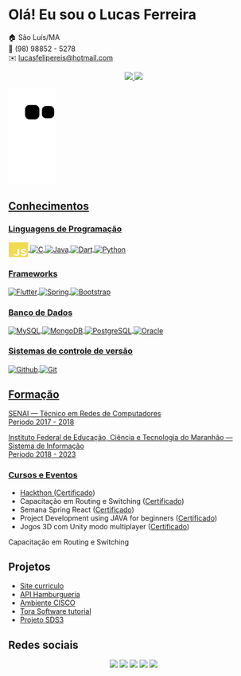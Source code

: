 # Olá! Eu sou o Lucas Ferreira

:house:    São Luís/MA <br>
:iphone:   (98) 98852 - 5278 <br>
:envelope:  lucasfelipereis@hotmail.com

<div align="center">
  <a href="https://github.com/LucasFelip">
  <img height="180em" src="https://github-readme-stats.vercel.app/api?username=LucasFelip&show_icons=true&theme=dark&include_all_commits=true&count_private=true"/>
  <img height="180em" src="https://github-readme-stats.vercel.app/api/top-langs/?username=LucasFelip&layout=compact&langs_count=7&theme=dark"/>
</div>

  ![Snake animation](https://github.com/LucasFelip/LucasFelip/blob/output/github-contribution-grid-snake.svg)
 ##
## Conhecimentos
### Linguagens de Programação
  <div style="display: inline_block">
    <img align="center" alt="Javascript" height="30" width="40" src="https://raw.githubusercontent.com/devicons/devicon/master/icons/javascript/javascript-plain.svg">
    <img align="center" alt="C" height="30" width="40" src="https://cdn.jsdelivr.net/gh/devicons/devicon/icons/c/c-original.svg">
    <img align="center" alt="Java" height="30" width="40" src="https://cdn.jsdelivr.net/gh/devicons/devicon/icons/java/java-original.svg">
    <img align="center" alt="Dart" height="30" width="40" src="https://cdn.jsdelivr.net/gh/devicons/devicon/icons/dart/dart-original.svg">
    <img align="center" alt="Python" height="30" width="40" src="https://cdn.jsdelivr.net/gh/devicons/devicon/icons/python/python-original.svg">
  </div>

### Frameworks
  <div style="display: inline_block">
    <img align="center" alt="Flutter" height="30" width="40" src="https://cdn.jsdelivr.net/gh/devicons/devicon/icons/flutter/flutter-original.svg" />
    <img align="center" alt="Spring" height="30" width="40" src="https://cdn.jsdelivr.net/gh/devicons/devicon/icons/spring/spring-original.svg">
    <img align="center" alt="Bootstrap" height="30" width="40" src="https://cdn.jsdelivr.net/gh/devicons/devicon/icons/bootstrap/bootstrap-original.svg">
  </div>

### Banco de Dados
  <div style="display: inline_block">
    <img align="center" alt="MySQL" height="30" width="40" src="https://cdn.jsdelivr.net/gh/devicons/devicon/icons/mysql/mysql-original.svg" />
    <img align="center" alt="MongoDB" height="30" width="40" src="https://cdn.jsdelivr.net/gh/devicons/devicon/icons/mongodb/mongodb-original.svg" />
    <img align="center" alt="PostgreSQL" height="30" width="40" src="https://cdn.jsdelivr.net/gh/devicons/devicon/icons/postgresql/postgresql-original.svg" />
    <img align="center" alt="Oracle" height="30" width="40" src="https://cdn.jsdelivr.net/gh/devicons/devicon/icons/oracle/oracle-original.svg" />
  </div>

### Sistemas de controle de versão
  <div style="display: inline_block">
    <img align="center" alt="Github" height="30" width="40" src="https://cdn.jsdelivr.net/gh/devicons/devicon/icons/github/github-original.svg" />
    <img align="center" alt="Git" height="30" width="40" src="https://cdn.jsdelivr.net/gh/devicons/devicon/icons/git/git-original.svg" />
  </div>

  
## Formação
SENAI — Técnico em Redes de Computadores </br>
Periodo 2017 - 2018

Instituto Federal de Educação, Ciência e Tecnologia do Maranhão — Sistema de Informação </br>
Periodo 2018 - 2023

### Cursos e Eventos
* Hackthon ([Certificado](diplomas/Hackthon.pdf))
* Capacitação em Routing e Switching ([Certificado](diplomas/Capacitação_em_Routing_e_Switching.pdf))
* Semana Spring React ([Certificado](diplomas/Semana_Spring_React.pdf))
* Project Development using JAVA for beginners ([Certificado](diplomas/Project_Development_Using_JAVA_for_Beginners.pdf))
* Jogos 3D com Unity modo multiplayer ([Certificado](diplomas/Jogos_3D_com_Unity__modo_multiplayer.pdf))

Capacitação em Routing e Switching 
## Projetos
* [Site curriculo][site.netlify]
* [API Hamburgueria][github.api]
* [Ambiente CISCO][github.cisco]
* [Tora Software tutorial][site.tora]
* [Projeto SDS3][github.sds]




## Redes sociais
<div align="center">
  <a href="https://www.instagram.com/luckylusca/"><img src="https://img.shields.io/badge/Instagram-E4405F?style=for-the-badge&logo=instagram&logoColor=white"></a>
  <a href="https://wa.me/5598988525278?text=Ol%C3%A1!%20Vim%20pelo%20seu%20site%2C%20vi%20suas%20habilidades%20e%20projetos%2C%20gostaria%20de%20conhecer%20o%20seu%20trabalho"><img src="https://img.shields.io/badge/WhatsApp-25D366?style=for-the-badge&logo=whatsapp&logoColor=white"></a>
  <a href="https://discord.com/channels/@luckylusca"><img src="https://img.shields.io/badge/Discord-7289DA?style=for-the-badge&logo=discord&logoColor=white"></a>
  <a href="mailto:lucasfelipereis@hotmail.com"><img src="https://img.shields.io/badge/Microsoft_Outlook-0078D4?style=for-the-badge&logo=microsoft-outlook&logoColor=white"></a>
  <a href="https://www.linkedin.com/in/lucas-reis-5247b1221/" target="_blank"><img src="https://img.shields.io/badge/LinkedIn-0077B5?style=for-the-badge&logo=linkedin&logoColor=white"></a>
</div>

[site.githubpages]: <https://lucasfelip.github.io/curriculo/>
[site.netlify]: <https://lucas-ferreira.netlify.app/>
[github.lusca]: <https://github.com/LucasFelip>
[github.api]: <https://github.com/LucasFelip/backend_hambugueria>
[github.cisco]: <https://github.com/LucasFelip/AmbienteRedesCisco>
[site.tora]: <https://tora-projeto.vercel.app>
[github.sds]: <https://github.com/LucasFelip/projeto-sds3>


